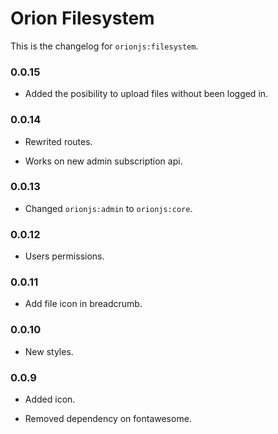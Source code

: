 Orion Filesystem
================

This is the changelog for ```orionjs:filesystem```. 

### 0.0.15 

- Added the posibility to upload files without been logged in.

### 0.0.14 

- Rewrited routes.

- Works on new admin subscription api.

### 0.0.13

- Changed ```orionjs:admin``` to ```orionjs:core```.

### 0.0.12

- Users permissions.

### 0.0.11

- Add file icon in breadcrumb.

### 0.0.10

- New styles.

### 0.0.9

- Added icon.

- Removed dependency on fontawesome.